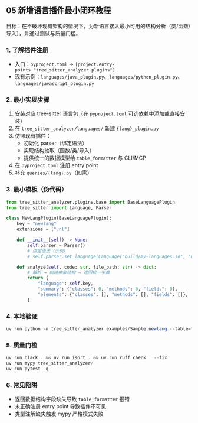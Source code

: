 ## 05 新增语言插件最小闭环教程

目标：在不破坏现有架构的情况下，为新语言接入最小可用的结构分析（类/函数/导入），并通过测试与质量门槛。

### 1. 了解插件注册

- 入口：`pyproject.toml` → `[project.entry-points."tree_sitter_analyzer.plugins"]`
- 现有示例：`languages/java_plugin.py`、`languages/python_plugin.py`、`languages/javascript_plugin.py`

### 2. 最小实现步骤

1) 安装对应 tree-sitter 语言包（在 `pyproject.toml` 可选依赖中添加或直接安装）
2) 在 `tree_sitter_analyzer/languages/` 新建 `{lang}_plugin.py`
3) 仿照现有插件：
   - 初始化 parser（绑定语法）
   - 实现结构抽取（函数/类/导入）
   - 提供统一的数据模型给 `table_formatter` 与 CLI/MCP
4) 在 `pyproject.toml` 注册 entry point
5) 补充 `queries/{lang}.py`（如需）

### 3. 最小模板（伪代码）

```python
from tree_sitter_analyzer.plugins.base import BaseLanguagePlugin
from tree_sitter import Language, Parser

class NewLangPlugin(BaseLanguagePlugin):
    key = "newlang"
    extensions = [".nl"]

    def __init__(self) -> None:
        self.parser = Parser()
        # 绑定语法（示例）
        # self.parser.set_language(Language("build/my-languages.so", "newlang"))

    def analyze(self, code: str, file_path: str) -> dict:
        # 解析 → 构建抽象结构 → 返回统一字典
        return {
            "language": self.key,
            "summary": {"classes": 0, "methods": 0, "fields": 0},
            "elements": {"classes": [], "methods": [], "fields": []},
        }
```

### 4. 本地验证

```powershell
uv run python -m tree_sitter_analyzer examples/Sample.newlang --table=full
```

### 5. 质量门槛

```powershell
uv run black . && uv run isort . && uv run ruff check . --fix
uv run mypy tree_sitter_analyzer/
uv run pytest -q
```

### 6. 常见陷阱

- 返回数据结构字段缺失导致 `table_formatter` 报错
- 未正确注册 entry point 导致插件不可见
- 类型注解缺失触发 mypy 严格模式失败




